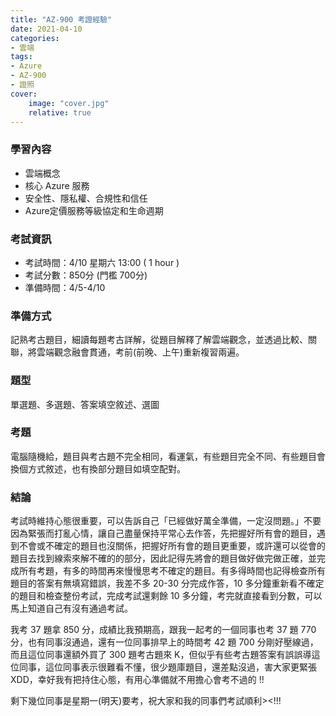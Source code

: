 ```yaml
---
title: "AZ-900 考證經驗"
date: 2021-04-10
categories: 
- 雲端
tags:
- Azure
- AZ-900
- 證照
cover:
    image: "cover.jpg"
    relative: true
---
```


### 學習內容
- 雲端概念
- 核心 Azure 服務
- 安全性、隱私權、合規性和信任
- Azure定價服務等級協定和生命週期

### 考試資訊
- 考試時間：4/10 星期六 13:00 ( 1 hour )
- 考試分數：850分 (門檻 700分)
- 準備時間：4/5-4/10

### 準備方式
記熟考古題目，細讀每題考古詳解，從題目解釋了解雲端觀念，並透過比較、關聯，將雲端觀念融會貫通，考前(前晚、上午)重新複習兩遍。

### 題型
單選題、多選題、答案填空敘述、選圖

### 考題
電腦隨機給，題目與考古題不完全相同，看運氣，有些題目完全不同、有些題目會換個方式敘述，也有換部分題目如填空配對。

### 結論
考試時維持心態很重要，可以告訴自己「已經做好萬全準備，一定沒問題。」不要因為緊張而打亂心情，讓自己盡量保持平常心去作答，先把握好所有會的題目，遇到不會或不確定的題目也沒關係，把握好所有會的題目更重要，或許還可以從會的題目去找到線索來解不確的的部分，因此記得先將會的題目做好做完做正確，並完成所有考題，有多的時間再來慢慢思考不確定的題目。有多得時間也記得檢查所有題目的答案有無填寫錯誤，我差不多 20-30 分完成作答，10 多分鐘重新看不確定的題目和檢查整份考試，完成考試還剩餘 10 多分鐘，考完就直接看到分數，可以馬上知道自己有沒有通過考試。

我考 37 題拿 850 分，成績比我預期高，跟我一起考的一個同事也考 37 題 770 分，也有同事沒通過，還有一位同事排早上的時間考 42 題 700 分剛好壓線過，而且這位同事還額外買了 300 題考古題來 K，但似乎有些考古題答案有誤誤導這位同事，這位同事表示很難看不懂，很少題庫題目，還差點沒過，害大家更緊張 XDD，幸好我有把持住心態，有用心準備就不用擔心會考不過的 !!

剩下幾位同事是星期一(明天)要考，祝大家和我的同事們考試順利><!!!
